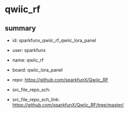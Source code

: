 # qwiic_rf
 
## summary 
* id: sparkfunx_qwiic_rf_qwiic_lora_panel
* user: sparkfunx
* name: qwiic_rf
* board: qwiic_lora_panel
* repo: https://github.com/sparkfunX/Qwiic_RF



* src_file_repo_sch: 
* src_file_repo_sch_link: https://github.com/sparkfunX/Qwiic_RF/tree/master/





